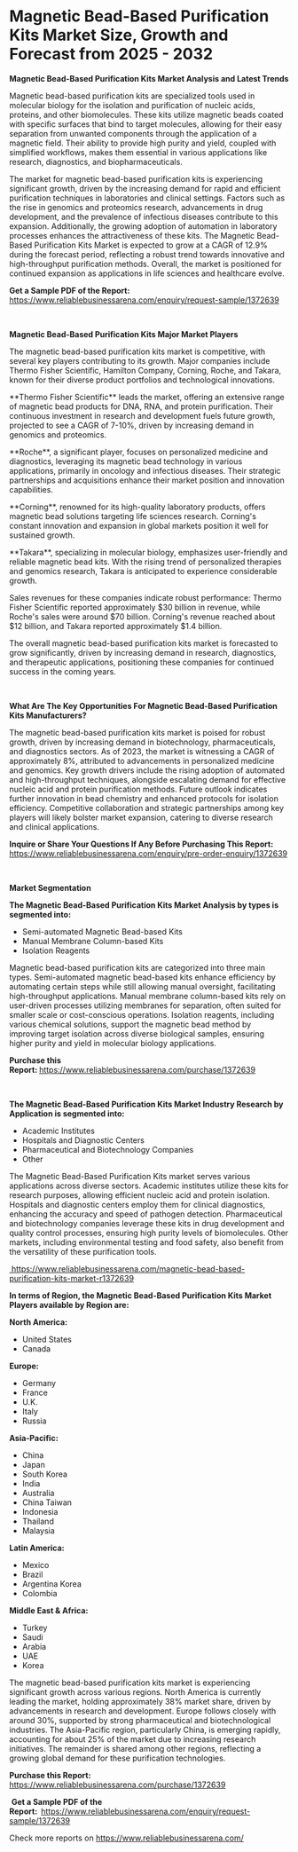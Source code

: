 <p><h1>Magnetic Bead-Based Purification Kits Market Size, Growth and Forecast from 2025 - 2032</h1></p><p><strong>Magnetic Bead-Based Purification Kits Market Analysis and Latest Trends</strong></p>
<p><p>Magnetic bead-based purification kits are specialized tools used in molecular biology for the isolation and purification of nucleic acids, proteins, and other biomolecules. These kits utilize magnetic beads coated with specific surfaces that bind to target molecules, allowing for their easy separation from unwanted components through the application of a magnetic field. Their ability to provide high purity and yield, coupled with simplified workflows, makes them essential in various applications like research, diagnostics, and biopharmaceuticals.</p><p>The market for magnetic bead-based purification kits is experiencing significant growth, driven by the increasing demand for rapid and efficient purification techniques in laboratories and clinical settings. Factors such as the rise in genomics and proteomics research, advancements in drug development, and the prevalence of infectious diseases contribute to this expansion. Additionally, the growing adoption of automation in laboratory processes enhances the attractiveness of these kits. The Magnetic Bead-Based Purification Kits Market is expected to grow at a CAGR of 12.9% during the forecast period, reflecting a robust trend towards innovative and high-throughput purification methods. Overall, the market is positioned for continued expansion as applications in life sciences and healthcare evolve.</p></p>
<p><strong>Get a Sample PDF of the Report:&nbsp;</strong> <a href="https://www.reliablebusinessarena.com/enquiry/request-sample/1372639?utm_campaign=3122&utm_medium=2&utm_source=Github&utm_content=ia&utm_term=22032025&utm_id=magnetic-bead-based-purification-kits">https://www.reliablebusinessarena.com/enquiry/request-sample/1372639</a></p>
<p>&nbsp;</p>
<p><strong>Magnetic Bead-Based Purification Kits Major Market Players</strong></p>
<p><p>The magnetic bead-based purification kits market is competitive, with several key players contributing to its growth. Major companies include Thermo Fisher Scientific, Hamilton Company, Corning, Roche, and Takara, known for their diverse product portfolios and technological innovations.</p><p>**Thermo Fisher Scientific** leads the market, offering an extensive range of magnetic bead products for DNA, RNA, and protein purification. Their continuous investment in research and development fuels future growth, projected to see a CAGR of 7-10%, driven by increasing demand in genomics and proteomics.</p><p>**Roche**, a significant player, focuses on personalized medicine and diagnostics, leveraging its magnetic bead technology in various applications, primarily in oncology and infectious diseases. Their strategic partnerships and acquisitions enhance their market position and innovation capabilities.</p><p>**Corning**, renowned for its high-quality laboratory products, offers magnetic bead solutions targeting life sciences research. Corning's constant innovation and expansion in global markets position it well for sustained growth.</p><p>**Takara**, specializing in molecular biology, emphasizes user-friendly and reliable magnetic bead kits. With the rising trend of personalized therapies and genomics research, Takara is anticipated to experience considerable growth.</p><p>Sales revenues for these companies indicate robust performance: Thermo Fisher Scientific reported approximately $30 billion in revenue, while Roche's sales were around $70 billion. Corning's revenue reached about $12 billion, and Takara reported approximately $1.4 billion.</p><p>The overall magnetic bead-based purification kits market is forecasted to grow significantly, driven by increasing demand in research, diagnostics, and therapeutic applications, positioning these companies for continued success in the coming years.</p></p>
<p>&nbsp;</p>
<p><strong>What Are The Key Opportunities For Magnetic Bead-Based Purification Kits Manufacturers?</strong></p>
<p><p>The magnetic bead-based purification kits market is poised for robust growth, driven by increasing demand in biotechnology, pharmaceuticals, and diagnostics sectors. As of 2023, the market is witnessing a CAGR of approximately 8%, attributed to advancements in personalized medicine and genomics. Key growth drivers include the rising adoption of automated and high-throughput techniques, alongside escalating demand for effective nucleic acid and protein purification methods. Future outlook indicates further innovation in bead chemistry and enhanced protocols for isolation efficiency. Competitive collaboration and strategic partnerships among key players will likely bolster market expansion, catering to diverse research and clinical applications.</p></p>
<p><strong>Inquire or Share Your Questions If Any Before Purchasing This Report:</strong> <a href="https://www.reliablebusinessarena.com/enquiry/pre-order-enquiry/1372639?utm_campaign=3122&utm_medium=2&utm_source=Github&utm_content=ia&utm_term=22032025&utm_id=magnetic-bead-based-purification-kits">https://www.reliablebusinessarena.com/enquiry/pre-order-enquiry/1372639</a></p>
<p>&nbsp;</p>
<p><strong>Market Segmentation</strong></p>
<p><strong>The Magnetic Bead-Based Purification Kits Market Analysis by types is segmented into:</strong></p>
<p><ul><li>Semi-automated Magnetic Bead-based Kits</li><li>Manual Membrane Column-based Kits</li><li>Isolation Reagents</li></ul></p>
<p><p>Magnetic bead-based purification kits are categorized into three main types. Semi-automated magnetic bead-based kits enhance efficiency by automating certain steps while still allowing manual oversight, facilitating high-throughput applications. Manual membrane column-based kits rely on user-driven processes utilizing membranes for separation, often suited for smaller scale or cost-conscious operations. Isolation reagents, including various chemical solutions, support the magnetic bead method by improving target isolation across diverse biological samples, ensuring higher purity and yield in molecular biology applications.</p></p>
<p><strong>Purchase this Report:&nbsp;</strong><a href="https://www.reliablebusinessarena.com/purchase/1372639?utm_campaign=3122&utm_medium=2&utm_source=Github&utm_content=ia&utm_term=22032025&utm_id=magnetic-bead-based-purification-kits">https://www.reliablebusinessarena.com/purchase/1372639</a></p>
<p>&nbsp;</p>
<p><strong>The Magnetic Bead-Based Purification Kits Market Industry Research by Application is segmented into:</strong></p>
<p><ul><li>Academic Institutes</li><li>Hospitals and Diagnostic Centers</li><li>Pharmaceutical and Biotechnology Companies</li><li>Other</li></ul></p>
<p><p>The Magnetic Bead-Based Purification Kits market serves various applications across diverse sectors. Academic institutes utilize these kits for research purposes, allowing efficient nucleic acid and protein isolation. Hospitals and diagnostic centers employ them for clinical diagnostics, enhancing the accuracy and speed of pathogen detection. Pharmaceutical and biotechnology companies leverage these kits in drug development and quality control processes, ensuring high purity levels of biomolecules. Other markets, including environmental testing and food safety, also benefit from the versatility of these purification tools.</p></p>
<p><a href="https://www.reliablebusinessarena.com/magnetic-bead-based-purification-kits-market-r1372639?utm_campaign=3122&utm_medium=2&utm_source=Github&utm_content=ia&utm_term=22032025&utm_id=magnetic-bead-based-purification-kits">&nbsp;https://www.reliablebusinessarena.com/magnetic-bead-based-purification-kits-market-r1372639</a></p>
<p><strong>In terms of Region, the Magnetic Bead-Based Purification Kits Market Players available by Region are:</strong></p>
<p>
    <p> <strong> North America: </strong>
        <ul>
            <li>United States</li>
            <li>Canada</li>
        </ul>
        </p> 
    <p> <strong> Europe: </strong>
        <ul>
            <li>Germany</li>
            <li>France</li>
            <li>U.K.</li>
            <li>Italy</li>
            <li>Russia</li>
        </ul>
        </p> 
    <p> <strong> Asia-Pacific: </strong>
        <ul>
            <li>China</li>
            <li>Japan</li>
            <li>South Korea</li>
            <li>India</li>
            <li>Australia</li>
            <li>China Taiwan</li>
            <li>Indonesia</li>
            <li>Thailand</li>
            <li>Malaysia</li>
        </ul>
        </p> 
    <p> <strong> Latin America: </strong>
        <ul>
            <li>Mexico</li>
            <li>Brazil</li>
            <li>Argentina Korea</li>
            <li>Colombia</li>
        </ul>
        </p> 
    <p> <strong> Middle East & Africa: </strong>
        <ul>
            <li>Turkey</li>
            <li>Saudi</li>
            <li>Arabia</li>
            <li>UAE</li>
            <li>Korea</li>
        </ul>
    </p>
    </p>
<p><p>The magnetic bead-based purification kits market is experiencing significant growth across various regions. North America is currently leading the market, holding approximately 38% market share, driven by advancements in research and development. Europe follows closely with around 30%, supported by strong pharmaceutical and biotechnological industries. The Asia-Pacific region, particularly China, is emerging rapidly, accounting for about 25% of the market due to increasing research initiatives. The remainder is shared among other regions, reflecting a growing global demand for these purification technologies.</p></p>
<p><strong>Purchase this Report: </strong><a href="https://www.reliablebusinessarena.com/purchase/1372639?utm_campaign=3122&utm_medium=2&utm_source=Github&utm_content=ia&utm_term=22032025&utm_id=magnetic-bead-based-purification-kits">https://www.reliablebusinessarena.com/purchase/1372639</a></p>
<p>&nbsp;<strong>Get a Sample PDF of the Report:&nbsp;&nbsp;</strong><a href="https://www.reliablebusinessarena.com/enquiry/request-sample/1372639?utm_campaign=3122&utm_medium=2&utm_source=Github&utm_content=ia&utm_term=22032025&utm_id=magnetic-bead-based-purification-kits">https://www.reliablebusinessarena.com/enquiry/request-sample/1372639</a></p>
<p><strong></strong></p>
<p>Check more reports on <a href="https://www.reliablebusinessarena.com/?utm_campaign=3122&utm_medium=2&utm_source=Github&utm_content=ia&utm_term=22032025&utm_id=magnetic-bead-based-purification-kits">https://www.reliablebusinessarena.com/</a></p>
